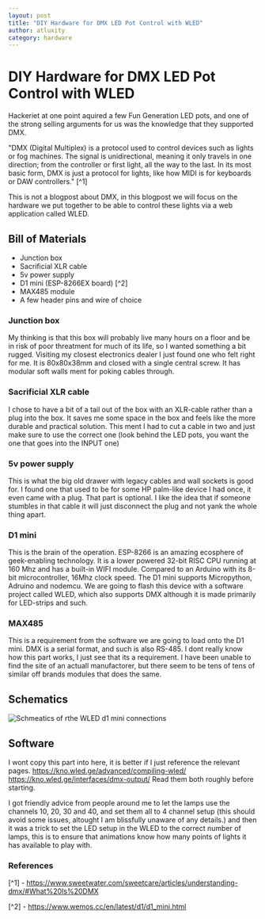 ```yaml
---
layout: post
title: "DIY Hardware for DMX LED Pot Control with WLED"
author: atluxity
category: hardware
---
```

# DIY Hardware for DMX LED Pot Control with WLED
Hackeriet at one point aquired a few Fun Generation LED pots, and one of the strong selling arguments for us was the knowledge that they supported DMX.

"DMX (Digital Multiplex) is a protocol used to control devices such as lights or fog machines. The signal is unidirectional, meaning it only travels in one direction; from the controller or first light, all the way to the last. In its most basic form, DMX is just a protocol for lights, like how MIDI is for keyboards or DAW controllers." [^1] 

This is not a blogpost about DMX, in this blogpost we will focus on the hardware we put together to be able to control these lights via a web application called WLED.

## Bill of Materials

 - Junction box
 - Sacrificial XLR cable
 - 5v power supply
 - D1 mini (ESP-8266EX board) [^2]
 - MAX485 module
 - A few header pins and wire of choice


### Junction box

My thinking is that this box will probably live many hours on a floor and be in risk of poor threatment for much of its life, so I wanted something a bit rugged. Visiting my closest electronics dealer I just found one who felt right for me. It is 80x80x38mm and closed with a single central screw. It has modular soft walls ment for poking cables through.

### Sacrificial XLR cable

I chose to have a bit of a tail out of the box with an XLR-cable rather than a plug into the box. It saves me some space in the box and feels like the more durable and practical solution. This ment I had to cut a cable in two and just make sure to use the correct one (look behind the LED pots, you want the one that goes into the INPUT one)

### 5v power supply

This is what the big old drawer with legacy cables and wall sockets is good for. I found one that used to be for some HP palm-like device I had once, it even came with a plug. That part is optional. I like the idea that if someone stumbles in that cable it will just disconnect the plug and not yank the whole thing apart.

### D1 mini

This is the brain of the operation. ESP-8266 is an amazing ecosphere of geek-enabling technology. It is a lower powered 32-bit RISC CPU running at 160 Mhz and has a built-in WIFI module. Compared to an Arduino with its 8-bit microcontroller, 16Mhz clock speed. The D1 mini supports Micropython, Adruino and nodemcu. We are going to flash this device with a software project called WLED, which also supports DMX although it is made primarily for LED-strips and such.

### MAX485

This is a requirement from the software we are going to load onto the D1 mini. DMX is a serial format, and such is also RS-485. I dont really know how this part works, I just see that its a requirement. I have been unable to find the site of an actuall manufactorer, but there seem to be tens of tens of similar off brands modules that does the same.

## Schematics

![Schmeatics of rthe WLED d1 mini connections](https://blog.hackeriet.no/images/wled-d1-mini-schematic.png)

## Software


I wont copy this part into here, it is better if I just reference the relevant pages.
https://kno.wled.ge/advanced/compiling-wled/
https://kno.wled.ge/interfaces/dmx-output/
Read them both roughly before starting.

I got friendly advice from people around me to let the lamps use the channels 10, 20, 30 and 40, and set them all to 4 channel setup (this should avoid some issues, altought I am blissfully unaware of any details.) and then it was a trick to set the LED setup in the WLED to the correct number of lamps, this is to ensure that animations know how many points of lights it has available to play with.

### References
[^1] - https://www.sweetwater.com/sweetcare/articles/understanding-dmx/#What%20Is%20DMX

[^2] - https://www.wemos.cc/en/latest/d1/d1_mini.html

